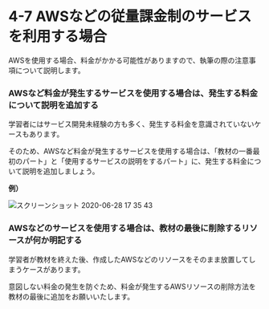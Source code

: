 # 4-7 AWSなどの従量課金制のサービスを利用する場合

AWSを使用する場合、料金がかかる可能性がありますので、執筆の際の注意事項について説明します。



### AWSなど料金が発生するサービスを使用する場合は、発生する料金について説明を追加する

学習者にはサービス開発未経験の方も多く、発生する料金を意識されていないケースもあります。

そのため、AWSなど料金が発生するサービスを使用する場合は、「教材の一番最初のパート」と「使用するサービスの説明をするパート」に、発生する料金について説明を追加しましょう。

**例）**

![&#x30B9;&#x30AF;&#x30EA;&#x30FC;&#x30F3;&#x30B7;&#x30E7;&#x30C3;&#x30C8; 2020-06-28 17 35 43](https://user-images.githubusercontent.com/36391432/86084240-47967880-bad7-11ea-8c2d-ca326686085e.png)

### 

### AWSなどのサービスを使用する場合は、教材の最後に削除するリソースが何か明記する

学習者が教材を終えた後、作成したAWSなどのリソースをそのまま放置してしまうケースがあります。

意図しない料金の発生を防ぐため、料金が発生するAWSリソースの削除方法を教材の最後に追加をお願いいたします。

